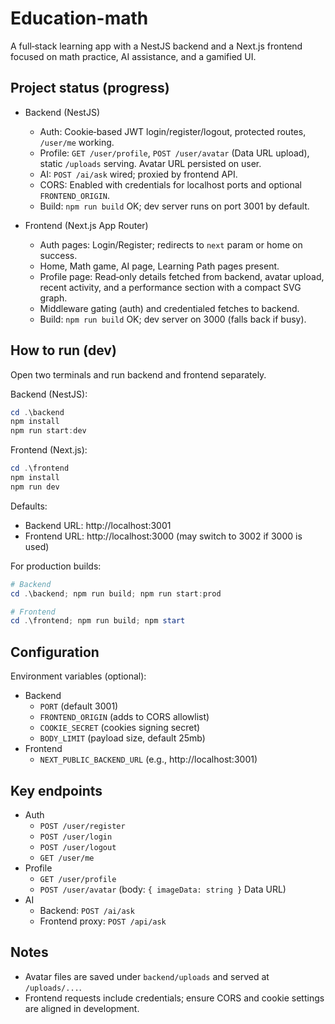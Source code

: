 # Education-math

A full‑stack learning app with a NestJS backend and a Next.js frontend focused on math practice, AI assistance, and a gamified UI.

## Project status (progress)

- Backend (NestJS)

  - Auth: Cookie‑based JWT login/register/logout, protected routes, `/user/me` working.
  - Profile: `GET /user/profile`, `POST /user/avatar` (Data URL upload), static `/uploads` serving. Avatar URL persisted on user.
  - AI: `POST /ai/ask` wired; proxied by frontend API.
  - CORS: Enabled with credentials for localhost ports and optional `FRONTEND_ORIGIN`.
  - Build: `npm run build` OK; dev server runs on port 3001 by default.

- Frontend (Next.js App Router)
  - Auth pages: Login/Register; redirects to `next` param or home on success.
  - Home, Math game, AI page, Learning Path pages present.
  - Profile page: Read‑only details fetched from backend, avatar upload, recent activity, and a performance section with a compact SVG graph.
  - Middleware gating (auth) and credentialed fetches to backend.
  - Build: `npm run build` OK; dev server on 3000 (falls back if busy).

## How to run (dev)

Open two terminals and run backend and frontend separately.

Backend (NestJS):

```powershell
cd .\backend
npm install
npm run start:dev
```

Frontend (Next.js):

```powershell
cd .\frontend
npm install
npm run dev
```

Defaults:

- Backend URL: http://localhost:3001
- Frontend URL: http://localhost:3000 (may switch to 3002 if 3000 is used)

For production builds:

```powershell
# Backend
cd .\backend; npm run build; npm run start:prod

# Frontend
cd .\frontend; npm run build; npm start
```

## Configuration

Environment variables (optional):

- Backend
  - `PORT` (default 3001)
  - `FRONTEND_ORIGIN` (adds to CORS allowlist)
  - `COOKIE_SECRET` (cookies signing secret)
  - `BODY_LIMIT` (payload size, default 25mb)
- Frontend
  - `NEXT_PUBLIC_BACKEND_URL` (e.g., http://localhost:3001)

## Key endpoints

- Auth
  - `POST /user/register`
  - `POST /user/login`
  - `POST /user/logout`
  - `GET /user/me`
- Profile
  - `GET /user/profile`
  - `POST /user/avatar` (body: `{ imageData: string }` Data URL)
- AI
  - Backend: `POST /ai/ask`
  - Frontend proxy: `POST /api/ask`

## Notes

- Avatar files are saved under `backend/uploads` and served at `/uploads/...`.
- Frontend requests include credentials; ensure CORS and cookie settings are aligned in development.

